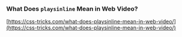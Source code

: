 ### What Does `playsinline` Mean in Web Video?

[https://css-tricks.com/what-does-playsinline-mean-in-web-video/](https://css-tricks.com/what-does-playsinline-mean-in-web-video/)